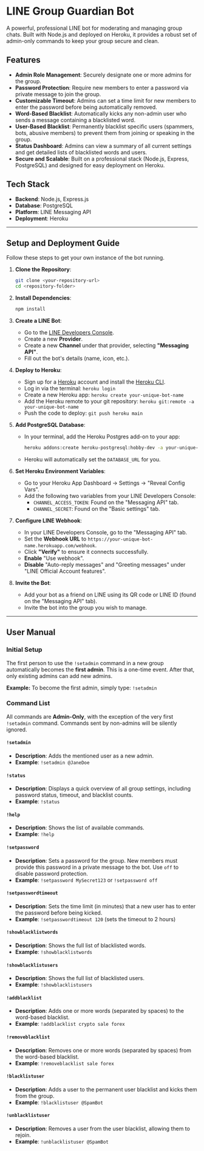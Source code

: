 # LINE Group Guardian Bot

A powerful, professional LINE bot for moderating and managing group chats. Built with Node.js and deployed on Heroku, it provides a robust set of admin-only commands to keep your group secure and clean.

## Features

- **Admin Role Management**: Securely designate one or more admins for the group.
- **Password Protection**: Require new members to enter a password via private message to join the group.
- **Customizable Timeout**: Admins can set a time limit for new members to enter the password before being automatically removed.
- **Word-Based Blacklist**: Automatically kicks any non-admin user who sends a message containing a blacklisted word.
- **User-Based Blacklist**: Permanently blacklist specific users (spammers, bots, abusive members) to prevent them from joining or speaking in the group.
- **Status Dashboard**: Admins can view a summary of all current settings and get detailed lists of blacklisted words and users.
- **Secure and Scalable**: Built on a professional stack (Node.js, Express, PostgreSQL) and designed for easy deployment on Heroku.

## Tech Stack

- **Backend**: Node.js, Express.js
- **Database**: PostgreSQL
- **Platform**: LINE Messaging API
- **Deployment**: Heroku

---

## Setup and Deployment Guide

Follow these steps to get your own instance of the bot running.

1.  **Clone the Repository**:
    ```bash
    git clone <your-repository-url>
    cd <repository-folder>
    ```

2.  **Install Dependencies**:
    ```bash
    npm install
    ```

3.  **Create a LINE Bot**:
    - Go to the [LINE Developers Console](https://developers.line.biz/en/).
    - Create a new **Provider**.
    - Create a new **Channel** under that provider, selecting **"Messaging API"**.
    - Fill out the bot's details (name, icon, etc.).

4.  **Deploy to Heroku**:
    - Sign up for a [Heroku](https://www.heroku.com/) account and install the [Heroku CLI](https://devcenter.heroku.com/articles/heroku-cli).
    - Log in via the terminal: `heroku login`
    - Create a new Heroku app: `heroku create your-unique-bot-name`
    - Add the Heroku remote to your git repository: `heroku git:remote -a your-unique-bot-name`
    - Push the code to deploy: `git push heroku main`

5.  **Add PostgreSQL Database**:
    - In your terminal, add the Heroku Postgres add-on to your app:
      ```bash
      heroku addons:create heroku-postgresql:hobby-dev -a your-unique-bot-name
      ```
    - Heroku will automatically set the `DATABASE_URL` for you.

6.  **Set Heroku Environment Variables**:
    - Go to your Heroku App Dashboard -> Settings -> "Reveal Config Vars".
    - Add the following two variables from your LINE Developers Console:
      - `CHANNEL_ACCESS_TOKEN`: Found on the "Messaging API" tab.
      - `CHANNEL_SECRET`: Found on the "Basic settings" tab.

7.  **Configure LINE Webhook**:
    - In your LINE Developers Console, go to the "Messaging API" tab.
    - Set the **Webhook URL** to `https://your-unique-bot-name.herokuapp.com/webhook`.
    - Click **"Verify"** to ensure it connects successfully.
    - **Enable** "Use webhook".
    - **Disable** "Auto-reply messages" and "Greeting messages" under "LINE Official Account features".

8.  **Invite the Bot**:
    - Add your bot as a friend on LINE using its QR code or LINE ID (found on the "Messaging API" tab).
    - Invite the bot into the group you wish to manage.

---

## User Manual

### Initial Setup

The first person to use the `!setadmin` command in a new group automatically becomes the **first admin**. This is a one-time event. After that, only existing admins can add new admins.

**Example:**
To become the first admin, simply type:
`!setadmin`

### Command List

All commands are **Admin-Only**, with the exception of the very first `!setadmin` command. Commands sent by non-admins will be silently ignored.

#### `!setadmin`
- **Description**: Adds the mentioned user as a new admin.
- **Example**: `!setadmin @JaneDoe`

#### `!status`
- **Description**: Displays a quick overview of all group settings, including password status, timeout, and blacklist counts.
- **Example**: `!status`

#### `!help`
- **Description**: Shows the list of available commands.
- **Example**: `!help`

#### `!setpassword`
- **Description**: Sets a password for the group. New members must provide this password in a private message to the bot. Use `off` to disable password protection.
- **Example**: `!setpassword MySecret123` or `!setpassword off`

#### `!setpasswordtimeout`
- **Description**: Sets the time limit (in minutes) that a new user has to enter the password before being kicked.
- **Example**: `!setpasswordtimeout 120` (sets the timeout to 2 hours)

#### `!showblacklistwords`
- **Description**: Shows the full list of blacklisted words.
- **Example**: `!showblacklistwords`

#### `!showblacklistusers`
- **Description**: Shows the full list of blacklisted users.
- **Example**: `!showblacklistusers`

#### `!addblacklist`
- **Description**: Adds one or more words (separated by spaces) to the word-based blacklist.
- **Example**: `!addblacklist crypto sale forex`

#### `!removeblacklist`
- **Description**: Removes one or more words (separated by spaces) from the word-based blacklist.
- **Example**: `!removeblacklist sale forex`

#### `!blacklistuser`
- **Description**: Adds a user to the permanent user blacklist and kicks them from the group.
- **Example**: `!blacklistuser @SpamBot`

#### `!unblacklistuser`
- **Description**: Removes a user from the user blacklist, allowing them to rejoin.
- **Example**: `!unblacklistuser @SpamBot`

